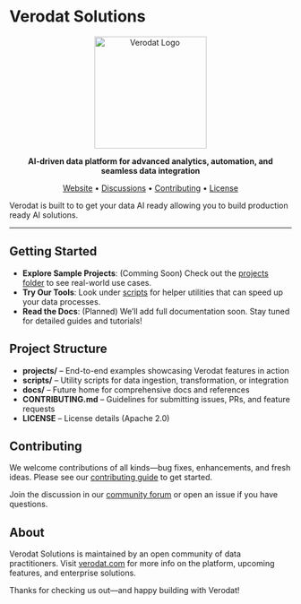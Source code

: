 # Verodat Solutions

<p align="center">
  <!-- Replace with your actual logo or image -->
  <img src="https://verodat.com/wp-content/uploads/2024/07/logo-2.png" alt="Verodat Logo" width="200" />
</p>

<p align="center">
  <strong>AI-driven data platform for advanced analytics, automation, and seamless data integration</strong>
</p>

<p align="center">
  <a href="https://verodat.com">Website</a> •
  <a href="https://github.com/Verodat/.github/discussions">Discussions</a> •
  <a href="./CONTRIBUTING.md">Contributing</a> •
  <a href="./LICENSE">License</a>
</p>

Verodat is built to to get your data AI ready allowing you to build production ready AI solutions.

---

## Getting Started

- **Explore Sample Projects**: (Comming Soon) Check out the [projects folder](./projects) to see real-world use cases.
- **Try Our Tools**: Look under [scripts](./scripts) for helper utilities that can speed up your data processes.
- **Read the Docs**: (Planned) We’ll add full documentation soon. Stay tuned for detailed guides and tutorials!

## Project Structure

- **projects/** – End-to-end examples showcasing Verodat features in action  
- **scripts/** – Utility scripts for data ingestion, transformation, or integration  
- **docs/** – Future home for comprehensive docs and references  
- **CONTRIBUTING.md** – Guidelines for submitting issues, PRs, and feature requests  
- **LICENSE** – License details (Apache 2.0)  

## Contributing

We welcome contributions of all kinds—bug fixes, enhancements, and fresh ideas. Please see our [contributing guide](./CONTRIBUTING.md) to get started.  

Join the discussion in our [community forum](https://github.com/Verodat/.github/discussions) or open an issue if you have questions.

## About

Verodat Solutions is maintained by an open community of data practitioners. Visit [verodat.com](https://verodat.com) for more info on the platform, upcoming features, and enterprise solutions.

Thanks for checking us out—and happy building with Verodat!
